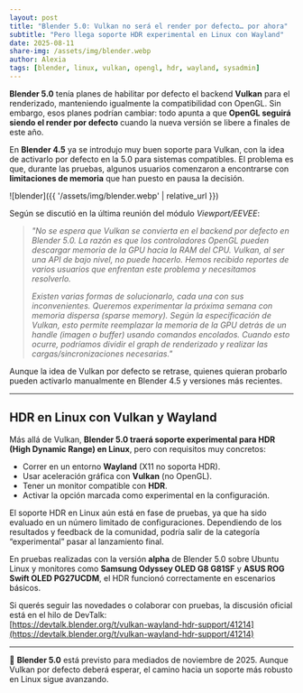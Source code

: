 ```yaml
---
layout: post
title: "Blender 5.0: Vulkan no será el render por defecto… por ahora"
subtitle: "Pero llega soporte HDR experimental en Linux con Wayland"
date: 2025-08-11
share-img: /assets/img/blender.webp
author: Alexia
tags: [blender, linux, vulkan, opengl, hdr, wayland, sysadmin]
---
```


**Blender 5.0** tenía planes de habilitar por defecto el backend **Vulkan** para el renderizado, manteniendo igualmente la compatibilidad con OpenGL. Sin embargo, esos planes podrían cambiar: todo apunta a que **OpenGL seguirá siendo el render por defecto** cuando la nueva versión se libere a finales de este año.

En **Blender 4.5** ya se introdujo muy buen soporte para Vulkan, con la idea de activarlo por defecto en la 5.0 para sistemas compatibles. El problema es que, durante las pruebas, algunos usuarios comenzaron a encontrarse con **limitaciones de memoria** que han puesto en pausa la decisión.

![blender]({{ '/assets/img/blender.webp' | relative_url }})


Según se discutió en la última reunión del módulo *Viewport/EEVEE*:

> *"No se espera que Vulkan se convierta en el backend por defecto en Blender 5.0. La razón es que los controladores OpenGL pueden descargar memoria de la GPU hacia la RAM del CPU. Vulkan, al ser una API de bajo nivel, no puede hacerlo. Hemos recibido reportes de varios usuarios que enfrentan este problema y necesitamos resolverlo.*
> 
> *Existen varias formas de solucionarlo, cada una con sus inconvenientes. Queremos experimentar la próxima semana con memoria dispersa (*sparse memory*). Según la especificación de Vulkan, esto permite reemplazar la memoria de la GPU detrás de un handle (imagen o buffer) usando comandos encolados. Cuando esto ocurre, podríamos dividir el graph de renderizado y realizar las cargas/sincronizaciones necesarias."*

Aunque la idea de Vulkan por defecto se retrase, quienes quieran probarlo pueden activarlo manualmente en Blender 4.5 y versiones más recientes.

---

## HDR en Linux con Vulkan y Wayland

Más allá de Vulkan, **Blender 5.0 traerá soporte experimental para HDR (High Dynamic Range) en Linux**, pero con requisitos muy concretos:

- Correr en un entorno **Wayland** (X11 no soporta HDR).  
- Usar aceleración gráfica con **Vulkan** (no OpenGL).  
- Tener un monitor compatible con **HDR**.  
- Activar la opción marcada como experimental en la configuración.

El soporte HDR en Linux aún está en fase de pruebas, ya que ha sido evaluado en un número limitado de configuraciones. Dependiendo de los resultados y feedback de la comunidad, podría salir de la categoría “experimental” pasar al lanzamiento final.

En pruebas realizadas con la versión **alpha** de Blender 5.0 sobre Ubuntu Linux y monitores como **Samsung Odyssey OLED G8 G81SF** y **ASUS ROG Swift OLED PG27UCDM**, el HDR funcionó correctamente en escenarios básicos.

Si querés seguir las novedades o colaborar con pruebas, la discusión oficial está en el hilo de DevTalk:  
[https://devtalk.blender.org/t/vulkan-wayland-hdr-support/41214](https://devtalk.blender.org/t/vulkan-wayland-hdr-support/41214)

---

📅 **Blender 5.0** está previsto para mediados de noviembre de 2025. Aunque Vulkan por defecto deberá esperar, el camino hacia un soporte más robusto en Linux sigue avanzando.
